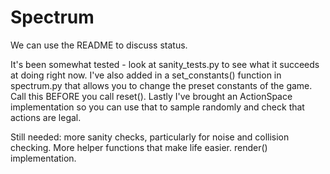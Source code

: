 # Spectrum

We can use the README to discuss status.

It's been somewhat tested - look at sanity_tests.py to see what it succeeds at doing right now. I've also added in a set_constants() function in spectrum.py that allows you to change the preset constants of the game. Call this BEFORE you call reset(). Lastly I've brought an ActionSpace implementation so you can use that to sample randomly and check that actions are legal.

Still needed: more sanity checks, particularly for noise and collision checking. More helper functions that make life easier. render() implementation.
